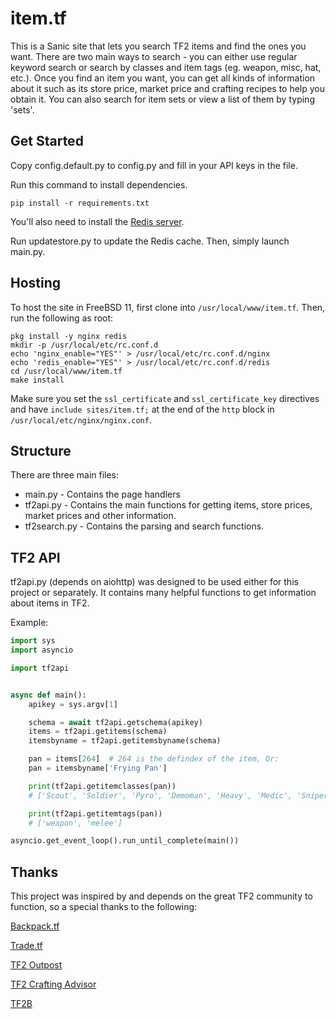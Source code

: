 item.tf
=======

This is a Sanic site that lets you search TF2 items and find the ones you
want. There are two main ways to search - you can either use regular keyword
search or search by classes and item tags (eg. weapon, misc, hat, etc.). Once
you find an item you want, you can get all kinds of information about it such
as its store price, market price and crafting recipes to help you obtain it.
You can also search for item sets or view a list of them by typing 'sets'.

Get Started
-----------

Copy config.default.py to config.py and fill in your API keys in the file.

Run this command to install dependencies.

    pip install -r requirements.txt

You'll also need to install the [Redis server](http://redis.io/download).

Run updatestore.py to update the Redis cache. Then, simply launch main.py.

Hosting
-------

To host the site in FreeBSD 11, first clone into `/usr/local/www/item.tf`.
Then, run the following as root:

    pkg install -y nginx redis
    mkdir -p /usr/local/etc/rc.conf.d
    echo 'nginx_enable="YES"' > /usr/local/etc/rc.conf.d/nginx
    echo 'redis_enable="YES"' > /usr/local/etc/rc.conf.d/redis
    cd /usr/local/www/item.tf
    make install

Make sure you set the `ssl_certificate` and `ssl_certificate_key` directives
and have `include sites/item.tf;` at the end of the `http` block in
`/usr/local/etc/nginx/nginx.conf`.

Structure
---------

There are three main files:

 * main.py - Contains the page handlers
 * tf2api.py - Contains the main functions for getting items, store prices,
   market prices and other information.
 * tf2search.py - Contains the parsing and search functions.

TF2 API
-------
tf2api.py (depends on aiohttp) was designed to be used either for this project
or separately. It contains many helpful functions to get information about
items in TF2.

Example:

```python
import sys
import asyncio

import tf2api


async def main():
    apikey = sys.argv[1]

    schema = await tf2api.getschema(apikey)
    items = tf2api.getitems(schema)
    itemsbyname = tf2api.getitemsbyname(schema)

    pan = items[264]  # 264 is the defindex of the item, Or:
    pan = itemsbyname['Frying Pan']

    print(tf2api.getitemclasses(pan))
    # ['Scout', 'Soldier', 'Pyro', 'Demoman', 'Heavy', 'Medic', 'Sniper']

    print(tf2api.getitemtags(pan))
    # ['weapon', 'melee']

asyncio.get_event_loop().run_until_complete(main())
```

Thanks
------
This project was inspired by and depends on the great TF2 community to
function, so a special thanks to the following:

[Backpack.tf](http://backpack.tf)

[Trade.tf](http://trade.tf)

[TF2 Outpost](http://tf2outpost.com)

[TF2 Crafting Advisor](http://tf2crafting.info)

[TF2B](http://tf2b.com)
